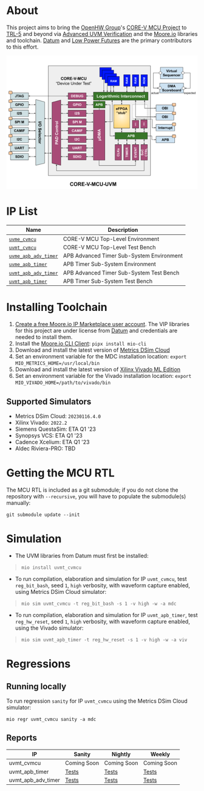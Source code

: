 # About
This project aims to bring the [OpenHW Group](https://www.openhwgroup.org/)'s [CORE-V MCU Project](https://docs.openhwgroup.org/projects/core-v-mcu/index.html) to [TRL-5](https://www.nasa.gov/directorates/heo/scan/engineering/technology/technology_readiness_level) and beyond via [Advanced UVM Verification](https://www.linkedin.com/pulse/advanced-uvm-brian-hunter/) and the [Moore.io](https://mooreio.org/) libraries and toolchain. [Datum](https://datumtc.ca/) and [Low Power Futures](https://lowpowerfutures.com/) are the primary contributors to this effort.

[![alt text](./docs/cvmcu_uvm_block_diagram.png "CORE-V MCU UVM Test Bench Block Diagram")](https://docs.google.com/presentation/d/1iDyMnr6qHctas9Ce_29tlLaOn_mJ5B11AzqFdvYi0zA/edit?usp=sharing)


# IP List
 Name | Description
 -----|------------
 [`uvme_cvmcu`](dv/uvme_cvmcu) | CORE-V MCU Top-Level Environment
 [`uvmt_cvmcu`](dv/uvmt_cvmcu) | CORE-V MCU Top-Level Test Bench
 [`uvme_apb_adv_timer`](dv/uvme_apb_adv_timer) | APB Advanced Timer Sub-System Environment
 [`uvme_apb_timer`](dv/uvme_apb_timer) | APB Timer Sub-System Environment
 [`uvmt_apb_adv_timer`](dv/uvmt_apb_adv_timer) | APB Advanced Timer Sub-System Test Bench
 [`uvmt_apb_timer`](dv/uvmt_apb_timer) | APB Timer Sub-System Test Bench


# Installing Toolchain
1. [Create a free Moore.io IP Marketplace user account](https://mooreio.org/account/register). The VIP libraries for this project are under license from [Datum](https://datumtc.ca/) and credentials are needed to install them.
1. Install the [Moore.io CLI Client](https://mio-cli.readthedocs.io/en/latest/): `pipx install mio-cli`
1. Download and install the latest version of [Metrics DSim Cloud](https://support.metrics.ca/hc/en-us/articles/9644829166989-Installing-the-DSim-Cloud-CLI-Tool)
1. Set an environment variable for the MDC installation location: `export MIO_METRICS_HOME=/usr/local/bin`
1. Download and install the latest version of [Xilinx Vivado ML Edition](https://www.xilinx.com/support/download.html)
1. Set an environment variable for the Vivado installation location: `export MIO_VIVADO_HOME=/path/to/vivado/bin`

## Supported Simulators
- Metrics DSim Cloud: `20230116.4.0`
- Xilinx Vivado: `2022.2`
- Siemens QuestaSim: ETA Q1 '23
- Synopsys VCS: ETA Q1 '23
- Cadence Xcelium: ETA Q1 '23
- Aldec Riviera-PRO: TBD


# Getting the MCU RTL
The MCU RTL is included as a git submodule; if you do not clone the repository with `--recursive`, you will have to populate the submodule(s) manually:
```
git submodule update --init
```


# Simulation
- The UVM libraries from Datum must first be installed:

> ```
> mio install uvmt_cvmcu
> ```

- To run compilation, elaboration and simulation for IP `uvmt_cvmcu`, test `reg_bit_bash`, seed `1`, `high` verbosity, with waveform capture enabled, using Metrics DSim Cloud simulator:

> ```
> mio sim uvmt_cvmcu -t reg_bit_bash -s 1 -v high -w -a mdc
> ```

- To run compilation, elaboration and simulation for IP `uvmt_apb_timer`, test `reg_hw_reset`, seed `1`, `high` verbosity, with waveform capture enabled, using the Vivado simulator:

> ```
> mio sim uvmt_apb_timer -t reg_hw_reset -s 1 -v high -w -a viv
> ```

# Regressions
## Running locally
To run regression `sanity` for IP `uvmt_cvmcu` using the Metrics DSim Cloud simulator:

```
mio regr uvmt_cvmcu sanity -a mdc
```

## Reports

| IP | Sanity | Nightly | Weekly |
|----| ------ | ------- | ------ |
| uvmt_cvmcu | Coming Soon | Coming Soon | Coming Soon |
| uvmt_apb_timer | [Tests](https://hdl.io/regressions/mcu_sanity/uvmt_apb_timer_sanity.html) | [Tests](https://hdl.io/regressions/mcu_nightly/uvmt_apb_timer_nightly.html) | [Tests](https://hdl.io/regressions/mcu_weekly/uvmt_apb_timer_weekly.html) |
| uvmt_apb_adv_timer | [Tests](https://hdl.io/regressions/mcu_sanity/uvmt_apb_adv_timer_sanity.html) | [Tests](https://hdl.io/regressions/mcu_nightly/uvmt_apb_adv_timer_nightly.html) | [Tests](https://hdl.io/regressions/mcu_weekly/uvmt_apb_adv_timer_weekly.html) |


